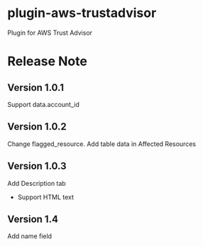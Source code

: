 # plugin-aws-trustadvisor

Plugin for AWS Trust Advisor


# Release Note

## Version 1.0.1

Support data.account_id

## Version 1.0.2

Change flagged_resource.
Add table data in Affected Resources

## Version 1.0.3

Add Description tab
- Support HTML text

## Version 1.4

Add name field
